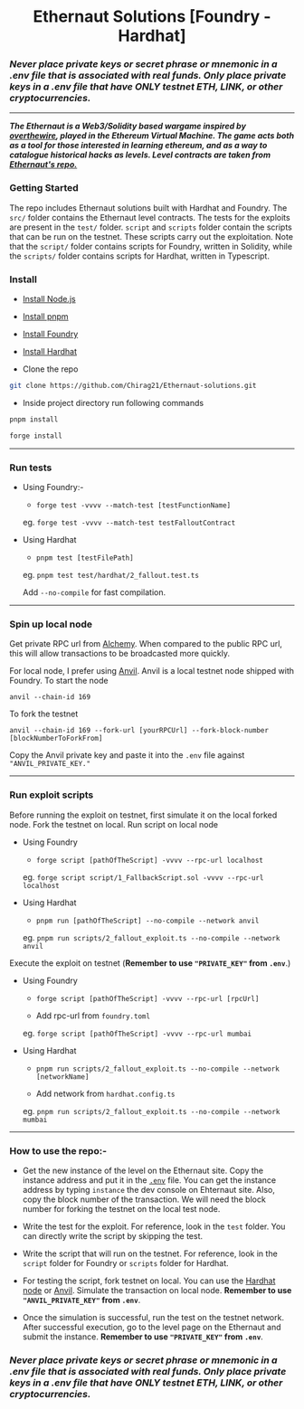 # <h1 align="center"> Ethernaut Solutions [Foundry - Hardhat]</h1>

### _Never place private keys or secret phrase or mnemonic in a .env file that is associated with real funds. Only place private keys in a .env file that have ONLY testnet ETH, LINK, or other cryptocurrencies._

---

*__The Ethernaut is a Web3/Solidity based wargame inspired by [overthewire](https://overthewire.org), played in the Ethereum Virtual Machine. The game acts both as a tool for those interested in learning ethereum, and as a way to catalogue historical hacks as levels. Level contracts are taken from [Ethernaut's repo.](https://github.com/OpenZeppelin/ethernaut)__*

### Getting Started
The repo includes Ethernaut solutions built with Hardhat and Foundry. The `src/` folder contains the Ethernaut level contracts. The tests for the exploits are present in the `test/` folder. `script` and `scripts` folder contain the scripts that can be run on the testnet. These scripts carry out the exploitation.
Note that the `script/` folder contains scripts for Foundry, written in Solidity, while the `scripts/` folder contains scripts for Hardhat, written in Typescript.
### Install
- [Install Node.js](https://nodejs.org/en/)

- [Install pnpm](https://pnpm.io/installation)

- [Install Foundry](https://book.getfoundry.sh/getting-started/installation)

- [Install Hardhat](https://hardhat.org/hardhat-runner/docs/getting-started#installation)

- Clone the repo
```bash
git clone https://github.com/Chirag21/Ethernaut-solutions.git
```
- Inside project directory run following commands

```bash
pnpm install
```

```bash
forge install
```
---

### Run tests
- Using Foundry:-
     - ```
       forge test -vvvv --match-test [testFunctionName]
        ```
    
    eg. ```forge test -vvvv --match-test testFalloutContract```
    
- Using Hardhat
    - ```
      pnpm test [testFilePath]
      ```

    eg. ```pnpm test test/hardhat/2_fallout.test.ts```

    Add `--no-compile` for fast compilation.
    
---

### Spin up local node
Get private RPC url from [Alchemy](https://www.alchemy.com/overviews/private-rpc-endpoint). When compared to the public RPC url, this will allow transactions to be broadcasted more quickly. 

For local node, I prefer using [Anvil](https://book.getfoundry.sh/anvil/). Anvil is a local testnet node shipped with Foundry.
To start the node
```
anvil --chain-id 169
```
To fork the testnet
```
anvil --chain-id 169 --fork-url [yourRPCUrl] --fork-block-number [blockNumberToForkFrom]
```
Copy the Anvil private key and paste it into the `.env` file against `"ANVIL_PRIVATE_KEY."`

---

### Run exploit scripts
Before running the exploit on testnet, first simulate it on the local forked node.
Fork the testnet on local.
Run script on local node

- Using Foundry 
    - ```
      forge script [pathOfTheScript] -vvvv --rpc-url localhost
      ```
    
    eg. ```
      forge script script/1_FallbackScript.sol -vvvv --rpc-url localhost
      ```

- Using Hardhat
    - ```
      pnpm run [pathOfTheScript] --no-compile --network anvil
      ```
    
    eg. ```
      pnpm run scripts/2_fallout_exploit.ts --no-compile --network anvil
      ```

Execute the exploit on testnet (__Remember to use `"PRIVATE_KEY"` from `.env`__.)

- Using Foundry
    - ```
      forge script [pathOfTheScript] -vvvv --rpc-url [rpcUrl]
      ```
    - Add rpc-url from `foundry.toml`
    
    eg. ```
      forge script [pathOfTheScript] -vvvv --rpc-url mumbai
      ```

- Using Hardhat
    - ```
      pnpm run scripts/2_fallout_exploit.ts --no-compile --network [networkName]
      ```
      
    - Add network from `hardhat.config.ts`
    
    eg. ```
      pnpm run scripts/2_fallout_exploit.ts --no-compile --network mumbai
      ```
---

### How to use the repo:-
- Get the new instance of the level on the Ethernaut site. Copy the instance address and put it in the [`.env`](https://github.com/Chirag21/Ethernaut-solutions/blob/main/.evn-example) file. You can get the instance address by typing `instance` the dev console on Ehternaut site. Also, copy the block number of the transaction. We will need the block number for forking the testnet on the local test node.

- Write the test for the exploit. For reference, look in the `test` folder. You can directly write the script by skipping the test.

- Write the script that will run on the testnet. For reference, look in the `script` folder for Foundry or `scripts` folder for Hardhat. 
- For testing the script, fork testnet on local. You can use the [Hardhat node](https://hardhat.org/hardhat-network/docs/overview) or [Anvil](https://book.getfoundry.sh/anvil/). Simulate the transaction on local node. __Remember to use `"ANVIL_PRIVATE_KEY"` from `.env`__.

- Once the simulation is successful, run the test on the testnet network. After successful execution, go to the level page on the Ethernaut and submit the instance. __Remember to use `"PRIVATE_KEY"` from `.env`__.


### _Never place private keys or secret phrase or mnemonic in a .env file that is associated with real funds. Only place private keys in a .env file that have ONLY testnet ETH, LINK, or other cryptocurrencies._
